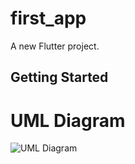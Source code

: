 # first_app

A new Flutter project.

## Getting Started
# UML Diagram
![UML Diagram](https://github.com/tanujdey7/Flutter-Firebase-Auth/blob/master/screenshots/Untitled%20Diagram%20(1).png)
